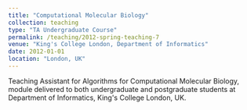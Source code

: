 ```yaml
---
title: "Computational Molecular Biology"
collection: teaching
type: "TA Undergraduate Course"
permalink: /teaching/2012-spring-teaching-7
venue: "King's College London, Department of Informatics"
date: 2012-01-01
location: "London, UK"
---
```


Teaching Assistant for Algorithms for Computational Molecular Biology, module delivered to both undergraduate and postgraduate students at Department of Informatics, King's College London, UK.
